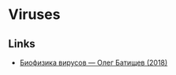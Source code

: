 # Viruses

## Links

- [Биофизика вирусов — Олег Батищев (2018)](https://www.youtube.com/watch?v=kNwMwaNHcv8)
